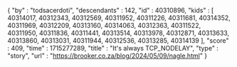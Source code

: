 {
  "by" : "todsacerdoti",
  "descendants" : 142,
  "id" : 40310896,
  "kids" : [ 40314017, 40312343, 40312569, 40311952, 40311226, 40311681, 40314352, 40311969, 40312209, 40313160, 40314063, 40312363, 40311522, 40311950, 40311836, 40311441, 40313514, 40313978, 40312871, 40313633, 40313860, 40313031, 40311944, 40312536, 40313285, 40314139 ],
  "score" : 409,
  "time" : 1715277289,
  "title" : "It's always TCP_NODELAY",
  "type" : "story",
  "url" : "https://brooker.co.za/blog/2024/05/09/nagle.html"
}
